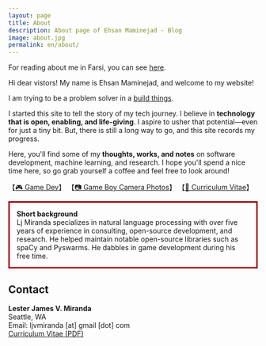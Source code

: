 ```yaml
---
layout: page
title: About
description: About page of Ehsan Maminejad - Blog 
image: about.jpg
permalink: en/about/
---
```



For reading about me in Farsi, you can see [here](/fa/about).


Hi dear vistors! My name is Ehsan Maminejad, and welcome to my website! 

I am trying to be a problem solver in a  [build things](https://github.com/ehsanmaminejad).

I started this site to tell the story of my tech journey. I believe in
**technology that is open, enabling, and life-giving**. I aspire to usher that
potential&mdash;even for just a tiny bit. But, there is still a long way to go,
and this site records my progress. 

Here, you'll find some of my **thoughts, works, and notes** on software
development, machine learning, and research. I hope you'll spend a nice time
here, so go grab yourself a coffee and feel free to look around! 

<!-- 【】 -->
【[🎮 Game Dev](https://ljvmiranda921.itch.io)】
【[📷 Game Boy Camera Photos](https://ljvmiranda921.github.io/gallery)】
【[📄 Curriculum Vitae](https://storage.googleapis.com/ljvmiranda/cv.pdf)】
<!-- Other links: [] [[Game Boy Camera Photos](https://ljvmiranda921.github.io/gallery)] -->


<p style="border:3px; border-style:solid; border-color:#a00000; padding: 1em;">
<b>Short background</b><br>
Lj Miranda specializes in natural language processing with over five years of
experience in consulting, open-source development, and research. He helped
maintain notable open-source libraries such as spaCy and Pyswarms. He dabbles
in game development during his free time.
</p>

## Contact

**Lester James V. Miranda**  
Seattle, WA  
Email: ljvmiranda [at] gmail [dot] com  
[Curriculum Vitae (PDF)](https://storage.googleapis.com/ljvmiranda/cv.pdf)